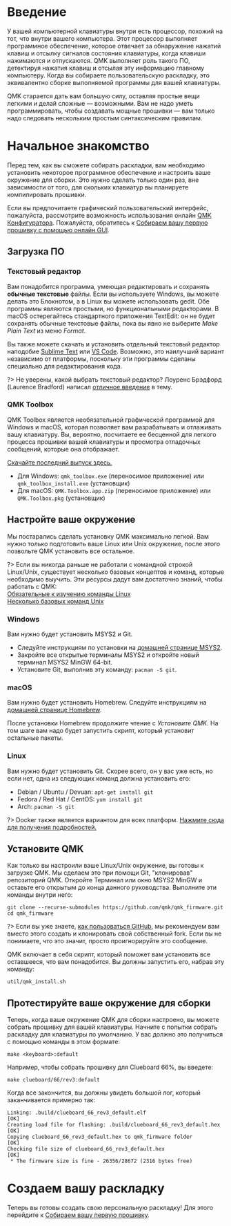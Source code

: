 # Введение

У вашей компьютерной клавиатуры внутри есть процессор, похожий на тот, что внутри вашего компьютера. Этот процессор выполняет программное обеспечение, которое отвечает за обнаружение нажатий клавиш и отсылку сигналов состояния клавиатуры, когда клавиши нажимаются и отпускаются. QMK выполняет роль такого ПО, детектируя нажатия клавиш и отсылая эту информацию главному компьютеру. Когда вы собираете пользовательскую раскладку, это эквивалентно сборке выполняемой программы для вашей клавиатуры.

QMK старается дать вам большую силу, оставляя простые вещи легкими и делай сложные — возможными. Вам не надо уметь программировать, чтобы создавать мощные прошивки — вам только надо следовать нескольким простым синтаксическим правилам.

# Начальное знакомство

Перед тем, как вы сможете собирать раскладки, вам необходимо установить некоторое программное обеспечение и настроить ваше окружение для сборки. Это нужно сделать только один раз, вне зависимости от того, для скольких клавиатур вы планируете компилировать прошивки.

Если вы предпочитаете графический пользовательский интерфейс, пожалуйста, рассмотрите возможность использования онлайн [QMK Конфигуратора](https://config.qmk.fm). Пожалуйста, обратитесь к [Собираем вашу первую прошивку с помощью онлайн GUI](ru-ru/newbs_building_firmware_configurator.md). 


## Загрузка ПО

### Текстовый редактор

Вам понадобится программа, умеющая редактировать и сохранять **обычные текстовые** файлы. Если вы используете Windows, вы можете делать это Блокнотом, а в Linux вы можете использовать gedit. Обе программы являются простыми, но функциональными редакторами. В macOS остерегайтесь стандартного приложения TextEdit: он не будет сохранять обычные текстовые файлы, пока вы явно не выберите _Make Plain Text_ из меню _Format_.

Вы также можете скачать и установить отдельный текстовый редактор наподобие [Sublime Text](https://www.sublimetext.com/) или [VS Code](https://code.visualstudio.com/). Возможно, это наилучший вариант независимо от платформы, поскольку эти программы сделаны специально для редактирования кода.

?> Не уверены, какой выбрать текстовый редактор? Лоуренс Брэдфорд (Laurence Bradford) написал [отличное введение](https://learntocodewith.me/programming/basics/text-editors/) в тему.

### QMK Toolbox

QMK Toolbox является необязательной графической программой для Windows и macOS, которая позволяет вам разрабатывать и отлаживать вашу клавиатуру. Вы, вероятно, посчитаете ее бесценной для легкого процесса прошивки вашей клавиатуры и просмотра отладочных сообщений, которые она отображает.

[Скачайте последний выпуск здесь.](https://github.com/qmk/qmk_toolbox/releases/latest)

* Для Windows: `qmk_toolbox.exe` (переносимое приложение) или `qmk_toolbox_install.exe` (установщик)
* Для macOS: `QMK.Toolbox.app.zip` (переносимое приложение) или `QMK.Toolbox.pkg` (установщик)

## Настройте ваше окружение

Мы постарались сделать установку QMK максимально легкой. Вам нужно только подготовить ваше Linux или Unix окружение, после этого позвольте QMK установить все остальное.

?> Если вы никогда раньше не работали с командной строкой Linux/Unix, существует несколько базовых концептов и команд, которые необходимо выучить. Эти ресурсы дадут вам достаточно знаний, чтобы работать с QMK:<br>
[Обязательные к изучению команды Linux](https://www.guru99.com/must-know-linux-commands.html)<br>
[Несколько базовых команд Unix](https://www.tjhsst.edu/~dhyatt/superap/unixcmd.html)

### Windows

Вам нужно будет установить MSYS2 и Git.

* Следуйте инструкциям по установки на [домашней странице MSYS2](https://www.msys2.org).
* Закройте все открытые терминалы MSYS2 и откройте новый терминал MSYS2 MinGW 64-bit.
* Установите Git, выполнив эту команду: `pacman -S git`.

### macOS

Вам нужно будет установить Homebrew. Следуйте инструкциям на [домашней странице Homebrew](https://brew.sh).

После установки Homebrew продолжите чтение с _Установите QMK_. На том шаге вам надо будет запустить скрипт, который установит остальные пакеты.

### Linux

Вам нужно будет установить Git. Скорее всего, он у вас уже есть, но если нет, одна из следующих команд должна установить его:

* Debian / Ubuntu / Devuan: `apt-get install git`
* Fedora / Red Hat / CentOS: `yum install git`
* Arch: `pacman -S git`

?> Docker также является вариантом для всех платформ. [Нажмите сюда для получения подробностей.](ru-ru/getting_started_build_tools.md#docker)

## Установите QMK

Как только вы настроили ваше Linux/Unix окружение, вы готовы к загрузке QMK. Мы сделаем это при помощи Git, "клонировав" репозиторий QMK. Откройте Терминал или окно MSYS2 MinGW и оставьте его открытым до конца данного руководства. Выполните эти команды внутри него:

```shell
git clone --recurse-submodules https://github.com/qmk/qmk_firmware.git
cd qmk_firmware
```

?> Если вы уже знаете, [как пользоваться GitHub](ru-ru/getting_started_github.md), мы рекомендуем вам вместо этого создать и клонировать свой собственный fork. Если вы не понимаете, что это значит, просто проигнорируйте это сообщение.

QMK включает в себя скрипт, который поможет вам установить все оставшееся, что вам понадобится. Вы должны запустить его, набрав эту команду:

    util/qmk_install.sh

## Протестируйте ваше окружение для сборки

Теперь, когда ваше окружение QMK для сборки настроено, вы можете собрать прошивку для вашей клавиатуры. Начните с попытки собрать раскладку для клавиатуры по умолчанию. У вас должно это получиться с помощью команды в этом формате:

    make <keyboard>:default

Например, чтобы собрать прошивку для Clueboard 66%, вы введете:

    make clueboard/66/rev3:default

Когда все закончится, вы должны увидеть большой лог, который заканчивается примерно так:

```
Linking: .build/clueboard_66_rev3_default.elf                                                       [OK]
Creating load file for flashing: .build/clueboard_66_rev3_default.hex                               [OK]
Copying clueboard_66_rev3_default.hex to qmk_firmware folder                                        [OK]
Checking file size of clueboard_66_rev3_default.hex                                                 [OK]
 * The firmware size is fine - 26356/28672 (2316 bytes free)
```

# Создаем вашу раскладку

Теперь вы готовы создать свою персональную раскладку! Для этого перейдите к [Собираем вашу первую прошивку](ru-ru/newbs_building_firmware.md).
